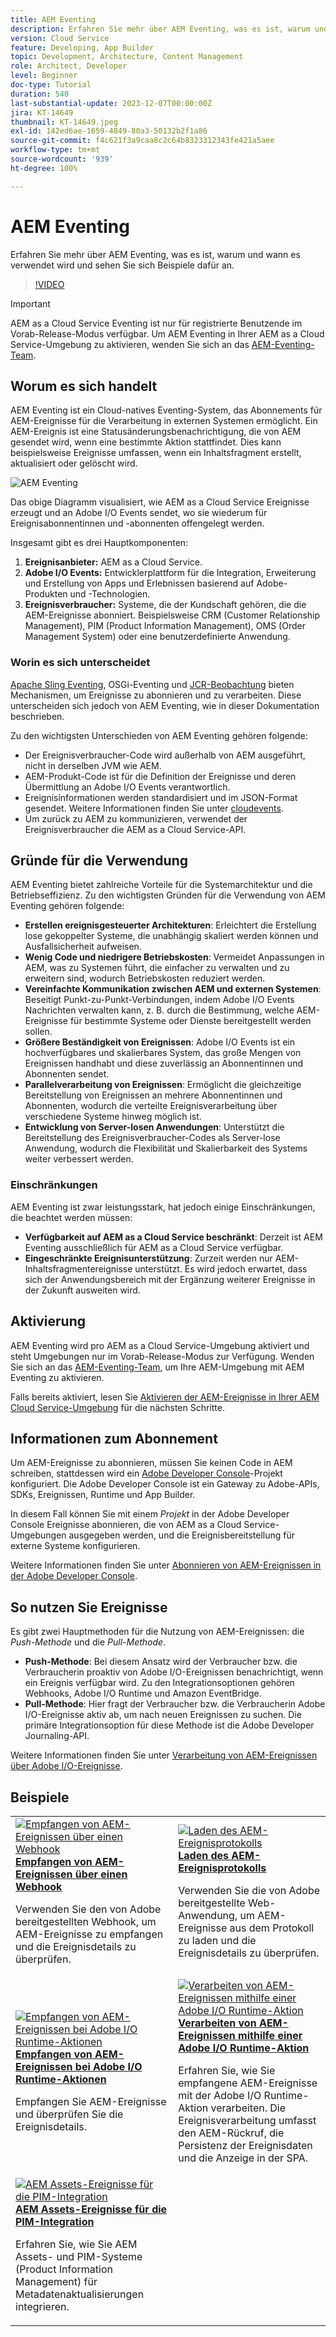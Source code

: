 ```yaml
---
title: AEM Eventing
description: Erfahren Sie mehr über AEM Eventing, was es ist, warum und wann es verwendet wird und sehen Sie sich Beispiele dafür an.
version: Cloud Service
feature: Developing, App Builder
topic: Development, Architecture, Content Management
role: Architect, Developer
level: Beginner
doc-type: Tutorial
duration: 540
last-substantial-update: 2023-12-07T00:00:00Z
jira: KT-14649
thumbnail: KT-14649.jpeg
exl-id: 142ed6ae-1659-4849-80a3-50132b2f1a86
source-git-commit: f4c621f3a9caa8c2c64b8323312343fe421a5aee
workflow-type: tm+mt
source-wordcount: '939'
ht-degree: 100%

---
```


# AEM Eventing

Erfahren Sie mehr über AEM Eventing, was es ist, warum und wann es verwendet wird und sehen Sie sich Beispiele dafür an.

>[!VIDEO](https://video.tv.adobe.com/v/3426686?quality=12&learn=on)

>[!IMPORTANT]
>
>AEM as a Cloud Service Eventing ist nur für registrierte Benutzende im Vorab-Release-Modus verfügbar. Um AEM Eventing in Ihrer AEM as a Cloud Service-Umgebung zu aktivieren, wenden Sie sich an das [AEM-Eventing-Team](mailto:grp-aem-events@adobe.com).

## Worum es sich handelt

AEM Eventing ist ein Cloud-natives Eventing-System, das Abonnements für AEM-Ereignisse für die Verarbeitung in externen Systemen ermöglicht. Ein AEM-Ereignis ist eine Statusänderungsbenachrichtigung, die von AEM gesendet wird, wenn eine bestimmte Aktion stattfindet. Dies kann beispielsweise Ereignisse umfassen, wenn ein Inhaltsfragment erstellt, aktualisiert oder gelöscht wird.

![AEM Eventing](./assets/aem-eventing.png)

Das obige Diagramm visualisiert, wie AEM as a Cloud Service Ereignisse erzeugt und an Adobe I/O Events sendet, wo sie wiederum für Ereignisabonnentinnen und -abonnenten offengelegt werden.

Insgesamt gibt es drei Hauptkomponenten:

1. **Ereignisanbieter:** AEM as a Cloud Service.
1. **Adobe I/O Events:** Entwicklerplattform für die Integration, Erweiterung und Erstellung von Apps und Erlebnissen basierend auf Adobe-Produkten und -Technologien.
1. **Ereignisverbraucher:** Systeme, die der Kundschaft gehören, die die AEM-Ereignisse abonniert. Beispielsweise CRM (Customer Relationship Management), PIM (Product Information Management), OMS (Order Management System) oder eine benutzerdefinierte Anwendung.

### Worin es sich unterscheidet

[Apache Sling Eventing](https://sling.apache.org/documentation/bundles/apache-sling-eventing-and-job-handling.html), OSGi-Eventing und [JCR-Beobachtung](https://jackrabbit.apache.org/oak/docs/features/observation.html) bieten Mechanismen, um Ereignisse zu abonnieren und zu verarbeiten. Diese unterscheiden sich jedoch von AEM Eventing, wie in dieser Dokumentation beschrieben.

Zu den wichtigsten Unterschieden von AEM Eventing gehören folgende:

- Der Ereignisverbraucher-Code wird außerhalb von AEM ausgeführt, nicht in derselben JVM wie AEM.
- AEM-Produkt-Code ist für die Definition der Ereignisse und deren Übermittlung an Adobe I/O Events verantwortlich.
- Ereignisinformationen werden standardisiert und im JSON-Format gesendet. Weitere Informationen finden Sie unter [cloudevents](https://cloudevents.io/).
- Um zurück zu AEM zu kommunizieren, verwendet der Ereignisverbraucher die AEM as a Cloud Service-API.


## Gründe für die Verwendung

AEM Eventing bietet zahlreiche Vorteile für die Systemarchitektur und die Betriebseffizienz. Zu den wichtigsten Gründen für die Verwendung von AEM Eventing gehören folgende:

- **Erstellen ereignisgesteuerter Architekturen**: Erleichtert die Erstellung lose gekoppelter Systeme, die unabhängig skaliert werden können und Ausfallsicherheit aufweisen.
- **Wenig Code und niedrigere Betriebskosten**: Vermeidet Anpassungen in AEM, was zu Systemen führt, die einfacher zu verwalten und zu erweitern sind, wodurch Betriebskosten reduziert werden.
- **Vereinfachte Kommunikation zwischen AEM und externen Systemen**: Beseitigt Punkt-zu-Punkt-Verbindungen, indem Adobe I/O Events Nachrichten verwalten kann, z. B. durch die Bestimmung, welche AEM-Ereignisse für bestimmte Systeme oder Dienste bereitgestellt werden sollen.
- **Größere Beständigkeit von Ereignissen**: Adobe I/O Events ist ein hochverfügbares und skalierbares System, das große Mengen von Ereignissen handhabt und diese zuverlässig an Abonnentinnen und Abonnenten sendet.
- **Parallelverarbeitung von Ereignissen**: Ermöglicht die gleichzeitige Bereitstellung von Ereignissen an mehrere Abonnentinnen und Abonnenten, wodurch die verteilte Ereignisverarbeitung über verschiedene Systeme hinweg möglich ist.
- **Entwicklung von Server-losen Anwendungen**: Unterstützt die Bereitstellung des Ereignisverbraucher-Codes als Server-lose Anwendung, wodurch die Flexibilität und Skalierbarkeit des Systems weiter verbessert werden.

### Einschränkungen

AEM Eventing ist zwar leistungsstark, hat jedoch einige Einschränkungen, die beachtet werden müssen:

- **Verfügbarkeit auf AEM as a Cloud Service beschränkt**: Derzeit ist AEM Eventing ausschließlich für AEM as a Cloud Service verfügbar.
- **Eingeschränkte Ereignisunterstützung**: Zurzeit werden nur AEM-Inhaltsfragmentereignisse unterstützt. Es wird jedoch erwartet, dass sich der Anwendungsbereich mit der Ergänzung weiterer Ereignisse in der Zukunft ausweiten wird.

## Aktivierung

AEM Eventing wird pro AEM as a Cloud Service-Umgebung aktiviert und steht Umgebungen nur im Vorab-Release-Modus zur Verfügung. Wenden Sie sich an das [AEM-Eventing-Team](mailto:grp-aem-events@adobe.com), um Ihre AEM-Umgebung mit AEM Eventing zu aktivieren.

Falls bereits aktiviert, lesen Sie [Aktivieren der AEM-Ereignisse in Ihrer AEM Cloud Service-Umgebung](https://developer.adobe.com/experience-cloud/experience-manager-apis/guides/events/#enable-aem-events-on-your-aem-cloud-service-environment) für die nächsten Schritte.

## Informationen zum Abonnement

Um AEM-Ereignisse zu abonnieren, müssen Sie keinen Code in AEM schreiben, stattdessen wird ein [Adobe Developer Console](https://developer.adobe.com/)-Projekt konfiguriert. Die Adobe Developer Console ist ein Gateway zu Adobe-APIs, SDKs, Ereignissen, Runtime und App Builder.

In diesem Fall können Sie mit einem _Projekt_ in der Adobe Developer Console Ereignisse abonnieren, die von AEM as a Cloud Service-Umgebungen ausgegeben werden, und die Ereignisbereitstellung für externe Systeme konfigurieren.

Weitere Informationen finden Sie unter [Abonnieren von AEM-Ereignissen in der Adobe Developer Console](https://developer.adobe.com/experience-cloud/experience-manager-apis/guides/events/#how-to-subscribe-to-aem-events-in-the-adobe-developer-console).

## So nutzen Sie Ereignisse

Es gibt zwei Hauptmethoden für die Nutzung von AEM-Ereignissen: die _Push-Methode_ und die _Pull-Methode_.

- **Push-Methode**: Bei diesem Ansatz wird der Verbraucher bzw. die Verbraucherin proaktiv von Adobe I/O-Ereignissen benachrichtigt, wenn ein Ereignis verfügbar wird. Zu den Integrationsoptionen gehören Webhooks, Adobe I/O Runtime und Amazon EventBridge.
- **Pull-Methode**: Hier fragt der Verbraucher bzw. die Verbraucherin Adobe I/O-Ereignisse aktiv ab, um nach neuen Ereignissen zu suchen. Die primäre Integrationsoption für diese Methode ist die Adobe Developer Journaling-API.

Weitere Informationen finden Sie unter [Verarbeitung von AEM-Ereignissen über Adobe I/O-Ereignisse](https://developer.adobe.com/experience-cloud/experience-manager-apis/guides/events/#aem-events-processing-via-adobe-io).

## Beispiele

<table>
  <tr>
    <td>
        <a  href="./examples/webhook.md"><img alt="Empfangen von AEM-Ereignissen über einen Webhook" src="./assets/examples/webhook/webhook-example.png"/></a>
        <div><strong><a href="./examples/webhook.md">Empfangen von AEM-Ereignissen über einen Webhook</a></strong></div>
        <p>
          Verwenden Sie den von Adobe bereitgestellten Webhook, um AEM-Ereignisse zu empfangen und die Ereignisdetails zu überprüfen.
        </p>
      </td>
      <td>
        <a  href="./examples/journaling.md"><img alt="Laden des AEM-Ereignisprotokolls" src="./assets/examples/journaling/eventing-journal.png"/></a>
        <div><strong><a href="./examples/journaling.md">Laden des AEM-Ereignisprotokolls</a></strong></div>
        <p>
          Verwenden Sie die von Adobe bereitgestellte Web-Anwendung, um AEM-Ereignisse aus dem Protokoll zu laden und die Ereignisdetails zu überprüfen.
        </p>
      </td>
    </tr>
  <tr>
    <td>
        <a  href="./examples/runtime-action.md"><img alt="Empfangen von AEM-Ereignissen bei Adobe I/O Runtime-Aktionen" src="./assets/examples/runtime-action/eventing-runtime.png"/></a>
        <div><strong><a href="./examples/runtime-action.md">Empfangen von AEM-Ereignissen bei Adobe I/O Runtime-Aktionen</a></strong></div>
        <p>
          Empfangen Sie AEM-Ereignisse und überprüfen Sie die Ereignisdetails.
        </p>
      </td>
      <td>
        <a  href="./examples/event-processing-using-runtime-action.md"><img alt="Verarbeiten von AEM-Ereignissen mithilfe einer Adobe I/O Runtime-Aktion" src="./assets/examples/event-processing-using-runtime-action/event-processing.png"/></a>
        <div><strong><a href="./examples/event-processing-using-runtime-action.md">Verarbeiten von AEM-Ereignissen mithilfe einer Adobe I/O Runtime-Aktion</a></strong></div>
        <p>
          Erfahren Sie, wie Sie empfangene AEM-Ereignisse mit der Adobe I/O Runtime-Aktion verarbeiten. Die Ereignisverarbeitung umfasst den AEM-Rückruf, die Persistenz der Ereignisdaten und die Anzeige in der SPA.
        </p>
      </td>
  </tr>    
  <tr>
    <td>
        <a  href="./examples/assets-pim-integration.md"><img alt="AEM Assets-Ereignisse für die PIM-Integration" src="./assets/examples/assets-pim-integration/PIM-integration-tile.png"/></a>
        <div><strong><a href="./examples/assets-pim-integration.md">AEM Assets-Ereignisse für die PIM-Integration</a></strong></div>
        <p>
          Erfahren Sie, wie Sie AEM Assets- und PIM-Systeme (Product Information Management) für Metadatenaktualisierungen integrieren.
        </p>
      </td>
  </tr>  
</table>
